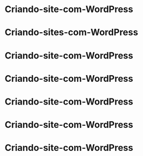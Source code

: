 # Criando-site-com-WordPress
# Criando-sites-com-WordPress
# Criando-site-com-WordPress
# Criando-site-com-WordPress
# Criando-site-com-WordPress
# Criando-site-com-WordPress
# Criando-site-com-WordPress
